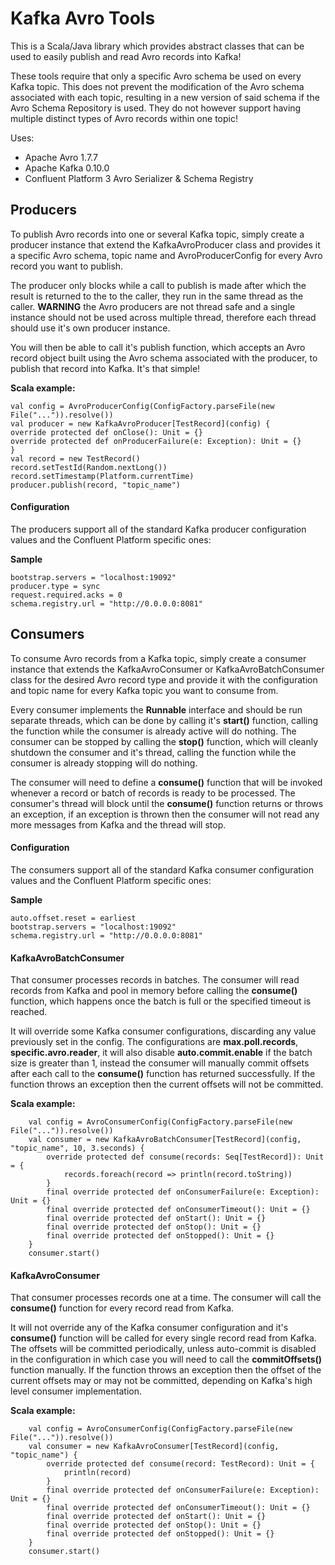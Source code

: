 # Kafka Avro Tools

This is a Scala/Java library which provides abstract classes that can be used to easily publish and
read Avro records into Kafka!

These tools require that only a specific Avro schema be used on every Kafka topic. This does not prevent
the modification of the Avro schema associated with each topic, resulting in a new version of said schema
if the Avro Schema Repository is used. They do not however support having multiple distinct types of Avro
records within one topic!

Uses:
* Apache Avro 1.7.7
* Apache Kafka 0.10.0
* Confluent Platform 3 Avro Serializer & Schema Registry

## Producers

To publish Avro records into one or several Kafka topic, simply create a producer instance that extend the
KafkaAvroProducer class and provides it a specific Avro schema, topic name and AvroProducerConfig for
every Avro record you want to publish.

The producer only blocks while a call to publish is made after which the result is returned to the to
the caller, they run in the same thread as the caller. **WARNING** the Avro producers are not thread safe
and a single instance should not be used across multiple thread, therefore each thread should use it's
own producer instance.

You will then be able to call it's publish function, which accepts an Avro record object built using the
Avro schema associated with the producer, to publish that record into Kafka. It's that simple!

**Scala example:**
```
val config = AvroProducerConfig(ConfigFactory.parseFile(new File("...")).resolve())
val producer = new KafkaAvroProducer[TestRecord](config) {
override protected def onClose(): Unit = {}
override protected def onProducerFailure(e: Exception): Unit = {}
}
val record = new TestRecord()
record.setTestId(Random.nextLong())
record.setTimestamp(Platform.currentTime)
producer.publish(record, "topic_name")
```

#### Configuration

The producers support all of the standard Kafka producer configuration values and the Confluent Platform
specific ones:

**Sample**

```
bootstrap.servers = "localhost:19092"
producer.type = sync
request.required.acks = 0
schema.registry.url = "http://0.0.0.0:8081"
```

## Consumers

To consume Avro records from a Kafka topic, simply create a consumer instance that extends the
KafkaAvroConsumer or KafkaAvroBatchConsumer class for the desired Avro record type and provide it
with the configuration and topic name for every Kafka topic you want to consume from.

Every consumer implements the **Runnable** interface and should be run separate threads, which can be
done by calling it's **start()** function, calling the function while the consumer is already active will
do nothing. The consumer can be stopped by calling the **stop()** function, which will cleanly shutdown
the consumer and it's thread, calling the function while the consumer is already stopping will do nothing.

The consumer will need to define a **consume()** function that will be invoked whenever a record or batch
of records is ready to be processed. The consumer's thread will block until the **consume()** function
returns or throws an exception, if an exception is thrown then the consumer will not read any more
messages from Kafka and the thread will stop.

#### Configuration

The consumers support all of the standard Kafka consumer configuration values and the Confluent Platform
specific ones:

**Sample**

```
auto.offset.reset = earliest
bootstrap.servers = "localhost:19092"
schema.registry.url = "http://0.0.0.0:8081"
```

#### KafkaAvroBatchConsumer

That consumer processes records in batches. The consumer will read records from Kafka and pool in memory
before calling the **consume()** function, which happens once the batch is full or the specified timeout
is reached.

It will override some Kafka consumer configurations, discarding any value previously
set in the config. The configurations are **max.poll.records**, **specific.avro.reader**, it will also
disable **auto.commit.enable** if the batch size is greater than 1, instead the consumer will manually
commit offsets after each call to the **consume()** function has returned successfully. If the function
throws an exception then the current offsets will not be committed.

**Scala example:**
```
    val config = AvroConsumerConfig(ConfigFactory.parseFile(new File("...")).resolve())
    val consumer = new KafkaAvroBatchConsumer[TestRecord](config, "topic_name", 10, 3.seconds) {
        override protected def consume(records: Seq[TestRecord]): Unit = {
            records.foreach(record => println(record.toString))
        }
        final override protected def onConsumerFailure(e: Exception): Unit = {}
        final override protected def onConsumerTimeout(): Unit = {}
        final override protected def onStart(): Unit = {}
        final override protected def onStop(): Unit = {}
        final override protected def onStopped(): Unit = {}
    }
    consumer.start()
```

#### KafkaAvroConsumer

That consumer processes records one at a time. The consumer will call the **consume()** function
for every record read from Kafka.

It will not override any of the Kafka consumer configuration and it's **consume()**
function will be called for every single record read from Kafka. The offsets will be committed
periodically, unless auto-commit is disabled in the configuration in which case you will need to
call the **commitOffsets()** function manually. If the function throws an exception then the offset
of the current offsets may or may not be committed, depending on Kafka's high level consumer
implementation.

**Scala example:**
```
    val config = AvroConsumerConfig(ConfigFactory.parseFile(new File("...")).resolve())
    val consumer = new KafkaAvroConsumer[TestRecord](config, "topic_name") {
        override protected def consume(record: TestRecord): Unit = {
            println(record)
        }
        final override protected def onConsumerFailure(e: Exception): Unit = {}
        final override protected def onConsumerTimeout(): Unit = {}
        final override protected def onStart(): Unit = {}
        final override protected def onStop(): Unit = {}
        final override protected def onStopped(): Unit = {}
    }
    consumer.start()
```

